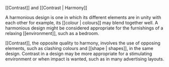 [[Contrast]] and [[Contrast | Harmony]]

A harmonious design is one in which its different elements are in unity with each other for example, its [[colour | colours]] may blend together well. A harmonious design might be considered appropriate for the furnishings of a relaxing [[environment]], such as a bedroom.

[[Contrast]], the opposite quality to harmony, involves the use of opposing elements, such as clashing colours and [[shape | shapes]], in the same design. Contrast in a design may be more appropriate for a stimulating environment or when impact is wanted, such as in many advertising layouts.